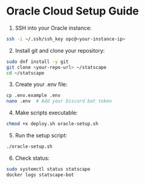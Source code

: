 # Oracle Cloud Setup Guide

1. SSH into your Oracle instance:
```bash
ssh -i ~/.ssh/ssh_key opc@<your-instance-ip>
```

2. Install git and clone your repository:
```bash
sudo dnf install -y git
git clone <your-repo-url> ~/statscape
cd ~/statscape
```

3. Create your .env file:
```bash
cp .env.example .env
nano .env  # Add your Discord bot token
```

4. Make scripts executable:
```bash
chmod +x deploy.sh oracle-setup.sh
```

5. Run the setup script:
```bash
./oracle-setup.sh
```

6. Check status:
```bash
sudo systemctl status statscape
docker logs statscape-bot
```
